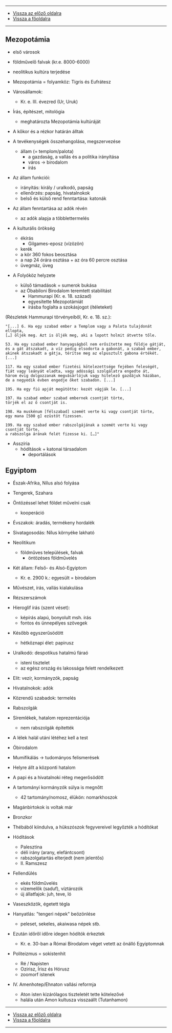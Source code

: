 
---

- [Vissza az előző oldalra](../tortenelem.md)
- [Vissza a főoldalra](../../../../README.md)

---

## Mezopotámia

- első városok
- földművelő falvak (kr.e. 8000-6000)
- neolitikus kultúra terjedése

- Mezopotámia = folyamköz: Tigris és Eufrátesz

- Városállamok:
	- Kr. e. III. évezred (Ur, Uruk)
- Írás, építészet, mitológia
	- meghatározta Mezopotámia kultúráját
- A kőkor és a rézkor határán álltak

- A tevékenységek összehangolása, megszervezése
	-  állam (= templom/palota)
		- a gazdaság, a vallás és a politika irányítása
		- város -> birodalom 
		- írás

- Az állam funkciói:
	- irányítás: király / uralkodó, papság
	- ellenőrzés: papság, hivatalnokok
	- belső és külső rend fenntartása: katonák
- Az állam fenntartása az adók révén
	- az adók alapja a többlettermelés

- A kulturális örökség
	- ékírás 
		- Gilgames-eposz (vízözön)
	- kerék 
	- a kör 360 fokos beosztása
	- a nap 24 órára osztása + az óra 60 percre osztása
	- üvegmáz, üveg

- A Folyóköz helyzete
	- külső támadások = sumerok bukása
	- az Óbabiloni Birodalom teremtett stabilitást
		- Hammurapi (Kr. e. 18. század)
		- egyesítette Mezopotámiát
		- írásba foglalta a szokásjogot (ítéleteket)

(Részletek Hammurapi törvényeiből, Kr. e. 18. sz.):

```
"[...] 6. Ha egy szabad ember a Templom vagy a Palota tulajdonát ellopta,
[…] öljék meg. Azt is öljék meg, aki a lopott holmit átvette tőle.

53. Ha egy szabad ember hanyagságból nem erősítette meg földje gátját,
és a gát átszakadt, a víz pedig elsodorta a gabonát, a szabad ember,
akinek átszakadt a gátja, térítse meg az elpusztult gabona értékét. [...]

117. Ha egy szabad ember fizetési kötelezettsége fejében feleségét,
fiát vagy leányát eladta, vagy adóssági szolgálatra engedte át,
három évig dolgozzanak megvásárlójuk vagy hitelező gazdájuk házában,
de a negyedik évben engedje őket szabadon. [...]

195. Ha egy fiú apját megütötte: kezét vágják le. [...]

197. Ha szabad ember szabad embernek csontját törte,
törjék el az ő csontját is.

198. Ha muskénum [félszabad] szemét verte ki vagy csontját törte,
egy mana [500 g] ezüstöt fizessen.

199. Ha egy szabad ember rabszolgájának a szemét verte ki vagy csontját törte,
a rabszolga árának felét fizesse ki. […]"
```

- Asszíria
	- hódítások + katonai társadalom
		- deportálások

## Egyiptom

- Észak-Afrika, Nílus alsó folyása
- Tengerek, Szahara
- Öntözéssel lehet földet művelni csak
	- kooperáció
- Évszakok: áradás, termékeny hordalék

- Sivatagosodás: Nílus környéke lakható
- Neolitikum
	- földműves települések, falvak
		- öntözéses földművelés
- Két állam: Felső- és Alsó-Egyiptom
	- Kr. e. 2900 k.: egyesült = birodalom
- Művészet, írás, vallás kialakulása
- Rézszerszámok

- Hieroglif  írás (szent véset): 
	- képírás alapú, bonyolult msh. írás
	- fontos és ünnepélyes szövegek
- Később egyszerűsödött
	- hétköznapi élet: papirusz

- Uralkodó: despotikus hatalmú fáraó
   - isteni tisztelet
   - az egész ország és lakossága felett rendelkezett
- Elit: vezír, kormányzók, papság
- Hivatalnokok: adók
- Közrendű szabadok: termelés
- Rabszolgák

- Síremlékek, hatalom reprezentációja
   - nem rabszolgák építették
- A lélek halál utáni létéhez kell a test
- Óbirodalom

- Mumifikálás → tudományos felismerések

- Helyre állt a központi hatalom
- A papi és a hivatalnoki réteg megerősödött
- A tartományi kormányzók súlya is megnőtt
   - 42 tartomány/nomosz, élükön: nomarkhoszok
- Magánbirtokok is voltak már
- Bronzkor

- Thébából kiindulva, a hükszószok fegyvereivel legyőzték a hódítókat
- Hódítások
   - Palesztina
   - déli irány (arany, elefántcsont)
   - rabszolgatartás elterjedt (nem jelentős)
   - II. Ramszesz

- Fellendülés
   - ekés földművelés
   - vízemelők (saduf), víztározók
   - új állatfajok: juh, teve, ló
- Vaseszközök, égetett tégla

- Hanyatlás: "tengeri népek" beözönlése
   - peleset, sekeles, akaiwasa népek stb. 
- Ezután időről időre idegen hódítók érkeztek
   - Kr. e. 30-ban a Római Birodalom véget vetett az önálló Egyiptomnak

- Politeizmus = sokistenhit
   - Ré / Napisten
   - Ozirisz, Írisz és Hórusz
   - zoomorf istenek

- IV. Amenhotep/Ehnaton vallási reformja
   - Aton isten kizárólagos tiszteletét tette kötelezővé
   - halála után Amon kultusza visszaállt (Tutanhamon)

---

- [Vissza az előző oldalra](../tortenelem.md)
- [Vissza a főoldalra](../../../../README.md)

---